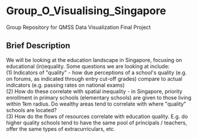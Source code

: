 # Group_O_Visualising_Singapore
Group Repository for QMSS Data Visualization Final Project

## Brief Description

We will be looking at the education landscape in Singapore, focusing on educational (in)equality. Some questions we are looking at include:  
(1) Indicators of "quality" - how due perceptions of a school's quality (e.g. on forums, as indicated through entry cut-off grades) compare to actual indicators (e.g. passing rates on national exams)  
(2) How do these correlate with spatial inequality - in Singapore, priority enrollment in primary schools (elementary schools) are given to those living within 1km radius. Do wealthy areas tend to correlate with where "quality" schools are located?  
(3) How do the flows of resources correlate with education quality. E.g. do higher quality schools tend to have the same pool of principals / teachers, offer the same types of extracurriculars, etc.
 
